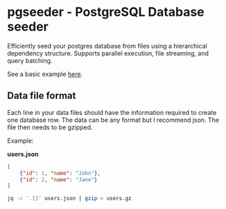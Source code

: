 # pgseeder - PostgreSQL Database seeder 

Efficiently seed your postgres database from files using a hierarchical dependency structure. Supports parallel execution, file streaming, and query batching.

See a basic example [here](./examples/basic/README.md).

## Data file format

Each line in your data files should have the information required to create one database row. The data can be any format but I recommend json. The file then needs to be gzipped.

Example:


**users.json**

```json
[
    {"id": 1, "name": "John"},
    {"id": 2, "name": "Jane"}
]
```

```bash
jq -c '.[]' users.json | gzip > users.gz
```